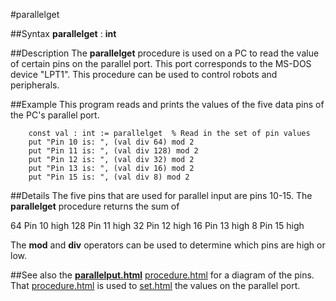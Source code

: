 
#parallelget

##Syntax
**parallelget** : **int**


##Description
The **parallelget** procedure is used on a PC to read the value of certain pins on the parallel port. This port corresponds to the MS-DOS device "LPT1". This procedure can be used to control robots and peripherals.


##Example
This program reads and prints the values of the five data pins of the PC's parallel port.

        const val : int := parallelget  % Read in the set of pin values
        put "Pin 10 is: ", (val div 64) mod 2
        put "Pin 11 is: ", (val div 128) mod 2
        put "Pin 12 is: ", (val div 32) mod 2
        put "Pin 13 is: ", (val div 16) mod 2
        put "Pin 15 is: ", (val div 8) mod 2
##Details
The five pins that are used for parallel input are pins 10-15. The **parallelget** procedure returns the sum of 


64    Pin 10 high
128   Pin 11 high 
32    Pin 12 high 
16    Pin 13 high 
8    Pin 15 high


The **mod** and **div** operators can be used to determine which pins are high or low. 


##See also
the **[parallelput.html](parallelput)** [procedure.html](procedure) for a diagram of the pins. That [procedure.html](procedure) is used to [set.html](set) the values on the parallel port.

